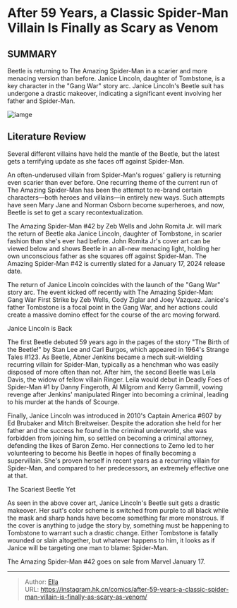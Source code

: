 # After 59 Years, a Classic Spider-Man Villain Is Finally as Scary as Venom


## SUMMARY 



  Beetle is returning to The Amazing Spider-Man in a scarier and more menacing version than before.   Janice Lincoln, daughter of Tombstone, is a key character in the &#34;Gang War&#34; story arc.   Janice Lincoln&#39;s Beetle suit has undergone a drastic makeover, indicating a significant event involving her father and Spider-Man.  

![iamge](https://static1.srcdn.com/wordpress/wp-content/uploads/2023/07/spider-man-villains-sinister-six.jpg)

## Literature Review

Several different villains have held the mantle of the Beetle, but the latest gets a terrifying update as she faces off against Spider-Man.




An often-underused villain from Spider-Man&#39;s rogues&#39; gallery is returning even scarier than ever before. One recurring theme of the current run of The Amazing Spider-Man has been the attempt to re-brand certain characters—both heroes and villains—in entirely new ways. Such attempts have seen Mary Jane and Norman Osborn become superheroes, and now, Beetle is set to get a scary recontextualization.




The Amazing Spider-Man #42 by Zeb Wells and John Romita Jr. will mark the return of Beetle aka Janice Lincoln, daughter of Tombstone, in scarier fashion than she&#39;s ever had before. John Romita Jr&#39;s cover art can be viewed below and shows Beetle in an all-new menacing light, holding her own unconscious father as she squares off against Spider-Man. The Amazing Spider-Man #42 is currently slated for a January 17, 2024 release date.



          



The return of Janice Lincoln coincides with the launch of the &#34;Gang War&#34; story arc. The event kicked off recently with The Amazing Spider-Man: Gang War First Strike by Zeb Wells, Cody Ziglar and Joey Vazquez. Janice&#39;s father Tombstone is a focal point in the Gang War, and her actions could create a massive domino effect for the course of the arc moving forward.





 Janice Lincoln is Back 
          

The first Beetle debuted 59 years ago in the pages of the story &#34;The Birth of the Beetle!&#34; by Stan Lee and Carl Burgos, which appeared in 1964&#39;s Strange Tales #123. As Beetle, Abner Jenkins became a mech suit-wielding recurring villain for Spider-Man, typically as a henchman who was easily disposed of more often than not. After him, the second Beetle was Leila Davis, the widow of fellow villain Ringer. Leila would debut in Deadly Foes of Spider-Man #1 by Danny Fingeroth, Al Milgrom and Kerry Gammill, vowing revenge after Jenkins&#39; manipulated Ringer into becoming a criminal, leading to his murder at the hands of Scourge.

Finally, Janice Lincoln was introduced in 2010&#39;s Captain America #607 by Ed Brubaker and Mitch Breitweiser. Despite the adoration she held for her father and the success he found in the criminal underworld, she was forbidden from joining him, so settled on becoming a criminal attorney, defending the likes of Baron Zemo. Her connections to Zemo led to her volunteering to become his Beetle in hopes of finally becoming a supervillain. She&#39;s proven herself in recent years as a recurring villain for Spider-Man, and compared to her predecessors, an extremely effective one at that.






 The Scariest Beetle Yet 
          

As seen in the above cover art, Janice Lincoln&#39;s Beetle suit gets a drastic makeover. Her suit&#39;s color scheme is switched from purple to all black while the mask and sharp hands have become something far more monstrous. If the cover is anything to judge the story by, something must be happening to Tombstone to warrant such a drastic change. Either Tombstone is fatally wounded or slain altogether, but whatever happens to him, it looks as if Janice will be targeting one man to blame: Spider-Man.



The Amazing Spider-Man #42 goes on sale from Marvel January 17.





---

> Author: [Ella](https://instagram.hk.cn/)  
> URL: https://instagram.hk.cn/comics/after-59-years-a-classic-spider-man-villain-is-finally-as-scary-as-venom/  

